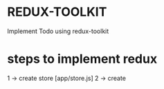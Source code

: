 # REDUX-TOOLKIT 

Implement Todo using redux-toolkit

# steps to implement redux
1 -> create store [app/store.js]
2 -> create 
